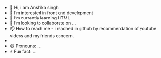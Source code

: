 - 👋 Hi, i am Anshika singh
- 👀 I’m interested in front end development
- 🌱 I’m currently learning HTML
- 💞️ I’m looking to collaborate on ...
- 📫 How to reach me - i reached in github by recommendation of youtube videos and my friends concern.
- 
- 😄 Pronouns: ...
- ⚡ Fun fact: ...

<!---
123anshi/123anshi is a ✨ special ✨ repository because its `README.md` (this file) appears on your GitHub profile.
You can click the Preview link to take a look at your changes.
--->
